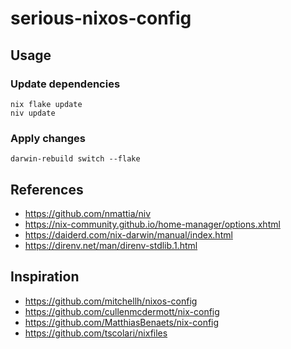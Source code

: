 # serious-nixos-config

## Usage

### Update dependencies
```
nix flake update
niv update
```

### Apply changes
```
darwin-rebuild switch --flake
```

## References
- https://github.com/nmattia/niv
- https://nix-community.github.io/home-manager/options.xhtml
- https://daiderd.com/nix-darwin/manual/index.html
- https://direnv.net/man/direnv-stdlib.1.html

## Inspiration
- https://github.com/mitchellh/nixos-config
- https://github.com/cullenmcdermott/nix-config
- https://github.com/MatthiasBenaets/nix-config
- https://github.com/tscolari/nixfiles
